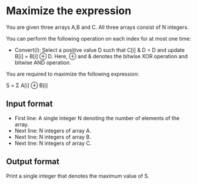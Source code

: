 # Maximize the expression

You are given three arrays A,B and C. All three arrays consist of N integers.

You can perform the following operation on each index for at most one time:

- Convert(i): Select a positive value D such that C[i] & D = D and update B[i] = B[i] ⊕ D. Here, ⊕ and & denotes the bitwise XOR operation and bitwise AND operation.

You are required to maximize the following expression:

S = Σ A[i] ⊕ B[i]

## Input format

- First line: A single integer N denoting the number of elements of the array.
- Next line: N integers of array A.
- Next line: N integers of array B.
- Next line: N integers of array C.

## Output format

Print a single integer that denotes the maximum value of S.
